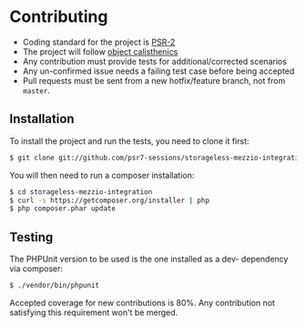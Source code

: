 # Contributing

 * Coding standard for the project is [PSR-2](https://github.com/php-fig/fig-standards/blob/master/accepted/PSR-2-coding-style-guide.md)
 * The project will follow [object calisthenics](http://www.slideshare.net/guilhermeblanco/object-calisthenics-applied-to-php)
 * Any contribution must provide tests for additional/corrected scenarios
 * Any un-confirmed issue needs a failing test case before being accepted
 * Pull requests must be sent from a new hotfix/feature branch, not from `master`.

## Installation

To install the project and run the tests, you need to clone it first:

```sh
$ git clone git://github.com/psr7-sessions/storageless-mezzio-integration.git
```

You will then need to run a composer installation:

```sh
$ cd storageless-mezzio-integration
$ curl -s https://getcomposer.org/installer | php
$ php composer.phar update
```

## Testing

The PHPUnit version to be used is the one installed as a dev- dependency via composer:

```sh
$ ./vendor/bin/phpunit
```

Accepted coverage for new contributions is 80%. Any contribution not satisfying this requirement
won't be merged.
